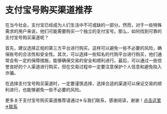 # 支付宝号购买渠道推荐

在当今社会，支付宝已经成为人们生活中不可或缺的一部分。然而，对于一些特殊需求的用户来说，他们可能需要购买一个独立的支付宝号。那么，如何找到可靠的支付宝号购买渠道呢？

首先，建议选择正规的第三方平台进行购买。这样可以避免一些不必要的风险，确保账号的合法性和安全性。其次，可以选择一些知名的代购平台进行购买，他们通常会有一定的保障措施，能够确保交易的安全和顺利进行。最后，可以通过一些信誉良好的个人渠道进行购买，但在交易过程中一定要注意保护个人信息和避免陷入诈骗。

在选择支付宝号购买渠道时，一定要谨慎选择，选择合适的渠道可以保证交易的顺利进行，也能够避免一些不必要的风险。

更多关于支付宝号购买渠道推荐请通过✈与我们联系，感谢阅读，谢谢！[点击这里✈联系](https://t.me/LM999bot)